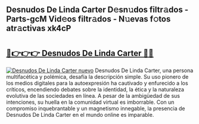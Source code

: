 ## Desnudos De Linda Carter D𝚎sn𝚞dos filtr𝚊dos - Parts-gcM Vid𝚎os filtr𝚊dos - N𝚞evas f𝚘tos atr𝚊ctivas xk4cP

# <h2><a href="http://mb4qs5.tromn.icu/?c=Desnudos+De+Linda+Carter">🔗👉👉👉 Desnudos De Linda Carter 🔗🔗</a></h2>

[![Desnudos De Linda Carter nuevo](https://i.imgur.com/pEAQMta.gif)](http://mb4qs5.tromn.icu/?c=Desnudos+De+Linda+Carter)
Desnudos De Linda Carter, una persona multifacética y polémica, desafía la descripción simple. Su uso pionero de los medios digitales para la autoexpresión ha cautivado y enfurecido a los críticos, encendiendo debates sobre la identidad, la ética y la naturaleza evolutiva de las sociedades en línea. A pesar de la ambigüedad de sus intenciones, su huella en la comunidad virtual es imborrable. Con un compromiso inquebrantable y un magnetismo innegable, la presencia de Desnudos De Linda Carter en el mundo online es imparable.
